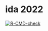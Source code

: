 # ida 2022

<!-- badges: start -->
[![R-CMD-check](https://github.com/bailliem/ida22/workflows/R-CMD-check/badge.svg)](https://github.com/bailliem/ida22/actions)
<!-- badges: end -->
